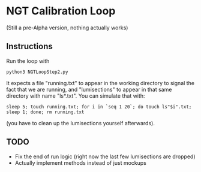 # NGT Calibration Loop

(Still a pre-Alpha version, nothing actually works)

## Instructions

Run the loop with
```
python3 NGTLoopStep2.py
```

It expects a file "running.txt" to appear in the working directory to signal the fact that we are running, and "lumisections" to appear in that same directory with name "ls*.txt". You can simulate that with:
```
sleep 5; touch running.txt; for i in `seq 1 20`; do touch ls"$i".txt; sleep 1; done; rm running.txt
```
(you have to clean up the lumisections yourself afterwards).

## TODO

- Fix the end of run logic (right now the last few lumisections are dropped)
- Actually implement methods instead of just mockups

